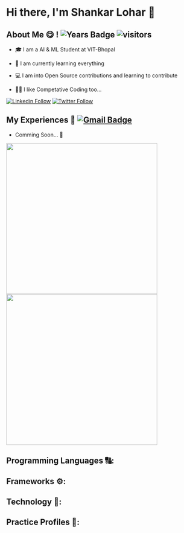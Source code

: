# Hi there, I'm Shankar Lohar 👋 <!-- ![GitHub followers](https://img.shields.io/github/followers/ShankarLohar?color=green&logo=github&style=for-the-badge)  ![GitHub User's stars](https://img.shields.io/github/stars/ShankarLohar?color=green&logo=github&style=for-the-badge) -->

## About Me 😋 !  ![Years Badge](https://badges.pufler.dev/years/ShankarLohar)  ![visitors](https://visitor-badge.laobi.icu/badge?page_id=ShankarLohar)
- 🎓 I am a AI & ML Student at VIT-Bhopal 

- 🌱 I am currently learning everything

- 💻 I am into Open Source contributions and learning to contribute

- 🐱‍💻 I like Competative Coding too... 

[![Linkedin Follow](https://img.shields.io/badge/Check%20out%20my%20resume-0077B5?style=for-the-badge&logo=Linkedin&logoColor=white)](https://www.linkedin.com/in/shankarlohar/)  [![Twitter Follow](https://img.shields.io/twitter/follow/shankarloharin?color=1DA1F2&logo=twitter&style=for-the-badge)](https://twitter.com/intent/follow?original_referer=https%3A%2F%2Fgithub.com%2Fshankarloharin&screen_name=shankarloharin)

## My Experiences 🤵  [![Gmail Badge](https://img.shields.io/badge/-shankarloharmail@gmail.com-c14438?style=flat-square&logo=Gmail&logoColor=white&link=mailto:shankarloharmail@gmail.com)](mailto:shankarloharmail@gmail.com)

- Comming Soon... 🎉

<p>
  <a href="#"><img src="https://github-readme-stats.vercel.app/api?username=ShankarLohar&count_private=true&show_icons=true&theme=dark" width="400"></a> 
  <a href="#"><img src="https://github-readme-streak-stats.herokuapp.com/?user=ShankarLohar&count_private=true&show_icons=true&theme=dark" width="400"></a>
</p>


## Programming Languages 🔠:

<!-- <p>
  <a href="#"><img src="https://img.shields.io/badge/C-red?style=for-the-badge&logo=c&logoColor=white" /></a>
  <a href="#"><img src="https://img.shields.io/badge/C%2B%2B-darkred?style=for-the-badge&logo=c%2B%2B&logoColor=white" /></a>
  <a href="#"><img src="https://img.shields.io/badge/Java-ED8B00?style=for-the-badge&logo=java&logoColor=white" /></a>
  <a href="#"><img src="https://img.shields.io/badge/Python-FFD43B?style=for-the-badge&logo=python&logoColor=darkgreen" /></a>
  <a href="#"><img src="https://img.shields.io/badge/JavaScript-323330?style=for-the-badge&logo=javascript&logoColor=F7DF1E" /></a>
</p> -->

## Frameworks ⚙:

<!-- <p>
  <a href="#"><img src="https://img.shields.io/badge/Node.js-339933?style=for-the-badge&logo=nodedotjs&logoColor=white" /></a>
</p> -->

## Technology 🤖:


## Practice Profiles 🏅:

<!-- [<img src="https://img.shields.io/badge/Codechef-%23B92B27.svg?&style=for-the-badge&logo=Codechef&logoColor=white" />](https://www.codechef.com/users/shankarlohar)
[<img src="https://img.shields.io/badge/Codeforces-445f9d?style=for-the-badge&logo=Codeforces&logoColor=white" />](https://codeforces.com/profile/ShankarLohar)
[<img src="https://img.shields.io/badge/HackerEarth-%232C3454.svg?&style=for-the-badge&logo=HackerEarth&logoColor=Blue" />](https://www.hackerearth.com/@shankarlohar)
[<img src="https://img.shields.io/badge/-Hackerrank-2EC866?style=for-the-badge&logo=HackerRank&logoColor=white" />](https://www.hackerrank.com/shankarlohar)
[<img src="https://img.shields.io/badge/-LeetCode-FFA116?style=for-the-badge&logo=LeetCode&logoColor=black" />](https://leetcode.com/ShankarLohar/)
 -->



